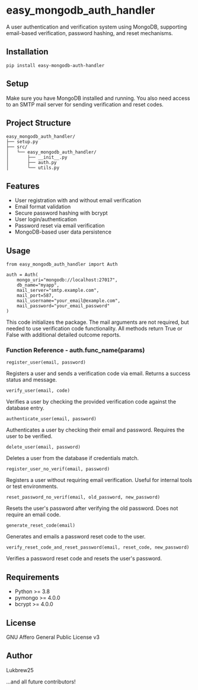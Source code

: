 # easy_mongodb_auth_handler

A user authentication and verification system using MongoDB, supporting email-based verification, password hashing, and reset mechanisms.

## Installation

```
pip install easy-mongodb-auth-handler
```

## Setup

Make sure you have MongoDB installed and running. You also need access to an SMTP mail server for sending verification and reset codes.

## Project Structure

```
easy_mongodb_auth_handler/
├── setup.py
├── src/
│   └── easy_mongodb_auth_handler/
│       ├── __init__.py
│       ├── auth.py
│       └── utils.py
```

## Features

- User registration with and without email verification
- Email format validation
- Secure password hashing with bcrypt
- User login/authentication
- Password reset via email verification
- MongoDB-based user data persistence

## Usage

```
from easy_mongodb_auth_handler import Auth

auth = Auth(
    mongo_uri="mongodb://localhost:27017",
    db_name="myapp",
    mail_server="smtp.example.com",
    mail_port=587,
    mail_username="your_email@example.com",
    mail_password="your_email_password"
)
```
This code initializes the package. The mail arguments are not required, but needed to use verification code functionality. All methods return True or False with additional detailed outcome reports.

### Function Reference - auth.func_name(params)
```
register_user(email, password)
```
Registers a user and sends a verification code via email. Returns a success status and message.

```
verify_user(email, code)
```
Verifies a user by checking the provided verification code against the database entry.

```
authenticate_user(email, password)
```
Authenticates a user by checking their email and password. Requires the user to be verified.

```
delete_user(email, password) 
```
Deletes a user from the database if credentials match.

```
register_user_no_verif(email, password)  
```
Registers a user without requiring email verification. Useful for internal tools or test environments.

```
reset_password_no_verif(email, old_password, new_password)
```
Resets the user's password after verifying the old password. Does not require an email code.

```
generate_reset_code(email)
```
Generates and emails a password reset code to the user.

```
verify_reset_code_and_reset_password(email, reset_code, new_password)  
```
Verifies a password reset code and resets the user's password.

## Requirements

- Python >= 3.8
- pymongo >= 4.0.0
- bcrypt >= 4.0.0

## License

GNU Affero General Public License v3

## Author

Lukbrew25

...and all future contributors!
